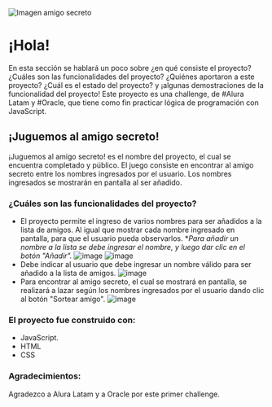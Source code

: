 ![Imagen amigo secreto](https://github.com/user-attachments/assets/a3265047-d68c-4db1-b495-4a737430b1e8)
# ¡Hola!
En esta sección se hablará un poco sobre ¿en qué consiste el proyecto? ¿Cuáles son las funcionalidades del proyecto? ¿Quiénes aportaron a este proyecto? ¿Cuál es el estado del proyecto? y ¡algunas demostraciones de la funcionalidad del proyecto!
Este proyecto es una challenge, de #Alura Latam y #Oracle, que tiene como fin practicar lógica de programación con JavaScript. 
## ¡Juguemos al amigo secreto!
¡Juguemos al amigo secreto! es el nombre del proyecto, el cual se encuentra completado y público. 
El juego consiste en encontrar al amigo secreto entre los nombres ingresados por el usuario. Los nombres ingresados se mostrarán en pantalla al ser añadido.
### ¿Cuáles son las funcionalidades del proyecto?
- El proyecto permite el ingreso de varios nombres para ser añadidos a la lista de amigos. Al igual que mostrar cada nombre ingresado en pantalla, para que el usuario pueda observarlos.
**Para añadir un nombre a la lista se debe ingresar el nombre, y luego dar clic en el botón "Añadir".*
![image](https://github.com/user-attachments/assets/37ed63de-2251-4d20-9a53-5d0f27016ba3)
![image](https://github.com/user-attachments/assets/610c2a7e-2d21-49ba-adaa-609413c3c988)
- Debe indicar al usuario que debe ingresar un nombre válido para ser añadido a la lista de amigos.
![image](https://github.com/user-attachments/assets/f5339e43-e79b-4ae5-9212-844277eaa140)
- Para encontrar al amigo secreto, el cual se mostrará en pantalla, se realizará a lazar según los nombres ingresados por el usuario dando clic al botón "Sortear amigo".
![image](https://github.com/user-attachments/assets/cb8f5958-b466-4adf-aeef-6d7abdd1a1ba)
### El proyecto fue construido con:
-	JavaScript.
-	HTML
-	CSS
### Agradecimientos:
Agradezco a Alura Latam y a Oracle por este primer challenge.


